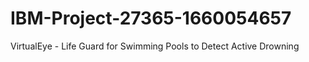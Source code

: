 # IBM-Project-27365-1660054657
VirtualEye - Life Guard for Swimming Pools to Detect Active Drowning
